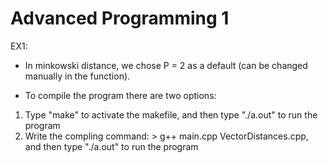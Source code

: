 # Advanced Programming 1

EX1:

- In minkowski distance, we chose P = 2 as a default (can be changed manually in the function).

- To compile the program there are two options:
1. Type "make" to activate the makefile, and then type "./a.out" to run the program
2. Write the compling command: > g++ main.cpp VectorDistances.cpp, and then type "./a.out" to run the program